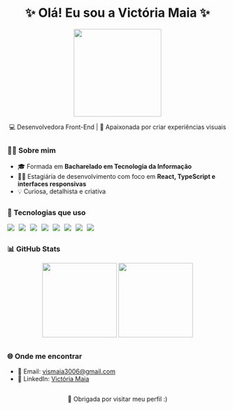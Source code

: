 <h1 align="center">✨ Olá! Eu sou a Victória Maia ✨</h1>

<p align="center">
  <img src="https://media4.giphy.com/media/v1.Y2lkPTc5MGI3NjExMnJhMmRqczE0MnNjdzNrMDl0emhnYzJ4Z3M1emhyNHl6aW0wdXo1diZlcD12MV9pbnRlcm5hbF9naWZfYnlfaWQmY3Q9Zw/heIX5HfWgEYlW/giphy.gif" width="200"/>
</p>

<p align="center">
  💻 Desenvolvedora Front-End | 💐 Apaixonada por criar experiências visuais
</p>

##

<h3>👩‍💻 Sobre mim</h3> 

- 🎓 Formada em **Bacharelado em Tecnologia da Informação**
- 👩‍💻 Estagiária de desenvolvimento com foco em **React, TypeScript e interfaces responsivas**
- 💡 Curiosa, detalhista e criativa

##

<h3>🚀 Tecnologias que uso</h3> 

<div style="display: flex; gap: 10px;">
    <img src="https://img.shields.io/badge/HTML5-E34F26?style=for-the-badge&logo=html5&logoColor=white" />
    <img src="https://img.shields.io/badge/CSS3-1572B6?style=for-the-badge&logo=css3&logoColor=white" />
    <img src="https://img.shields.io/badge/JavaScript-323330?style=for-the-badge&logo=javascript&logoColor=F7DF1E" />
    <img src="https://img.shields.io/badge/TypeScript-007ACC?style=for-the-badge&logo=typescript&logoColor=white" />
    <img src="https://img.shields.io/badge/React-20232A?style=for-the-badge&logo=react&logoColor=61DAFB" />
    <img src="https://img.shields.io/badge/Git-F05032?style=for-the-badge&logo=git&logoColor=white">
    <img src="https://img.shields.io/badge/Markdown-000000?style=for-the-badge&logo=markdown&logoColor=white" />
    <img src="https://img.shields.io/badge/GitHub-100000?style=for-the-badge&logo=github&logoColor=white" />
</div>

##

<h3>📊 GitHub Stats</h3> 

<div align="center">
  <img height="170em" src="https://github-readme-stats.vercel.app/api?username=maiaavi&show_icons=true&theme=radical" />
  <img height="170em" src="https://github-readme-stats.vercel.app/api/top-langs/?username=maiaavi&layout=compact&theme=radical" />
</div>

##

<h3>🌐 Onde me encontrar</h3> 

- 💌 Email: [vismaia3006@gmail.com](mailto:vismaia3006@gmail.com)
- 💼 LinkedIn: [Victória Maia](https://www.linkedin.com/in/victoria-maia-18319b226/)

##

<p align="center">
  🌹 Obrigada por visitar meu perfil :)
</p>
